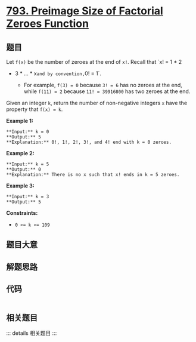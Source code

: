 # [793. Preimage Size of Factorial Zeroes Function](https://leetcode.com/problems/preimage-size-of-factorial-zeroes-function)

## 题目

Let `f(x)` be the number of zeroes at the end of `x!`. Recall that `x! = 1 * 2
* 3 * ... * x` and by convention, `0! = 1`.

  * For example, `f(3) = 0` because `3! = 6` has no zeroes at the end, while `f(11) = 2` because `11! = 39916800` has two zeroes at the end.

Given an integer `k`, return the number of non-negative integers `x` have the
property that `f(x) = k`.



**Example 1:**

    
    
    **Input:** k = 0
    **Output:** 5
    **Explanation:** 0!, 1!, 2!, 3!, and 4! end with k = 0 zeroes.
    

**Example 2:**

    
    
    **Input:** k = 5
    **Output:** 0
    **Explanation:** There is no x such that x! ends in k = 5 zeroes.
    

**Example 3:**

    
    
    **Input:** k = 3
    **Output:** 5
    



**Constraints:**

  * `0 <= k <= 109`


## 题目大意

## 解题思路

## 代码

```javascript

```

## 相关题目

::: details 相关题目
:::
